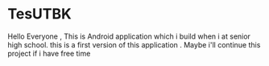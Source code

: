# TesUTBK
Hello Everyone , This is Android application which i build when i at senior high school. this is a first version of this application . Maybe  i'll continue this project if i have free time

